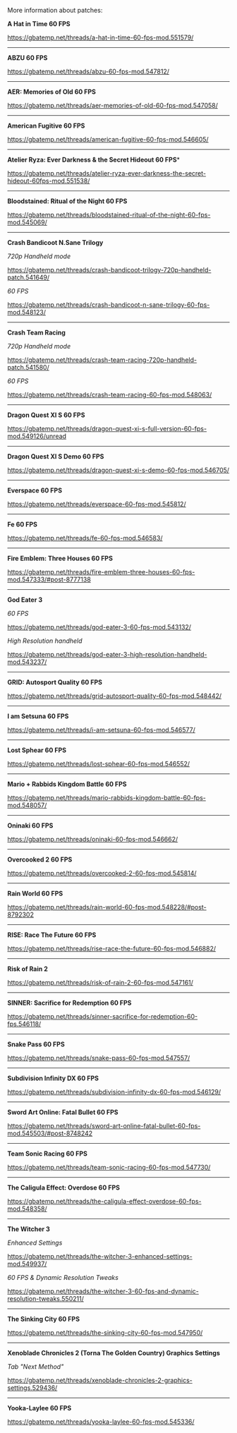 More information about patches:


**A Hat in Time 60 FPS**

https://gbatemp.net/threads/a-hat-in-time-60-fps-mod.551579/

---

**ABZU 60 FPS**

https://gbatemp.net/threads/abzu-60-fps-mod.547812/

---

**AER: Memories of Old 60 FPS**

https://gbatemp.net/threads/aer-memories-of-old-60-fps-mod.547058/

---

**American Fugitive 60 FPS**

https://gbatemp.net/threads/american-fugitive-60-fps-mod.546605/

---

**Atelier Ryza: Ever Darkness & the Secret Hideout 60 FPS***

https://gbatemp.net/threads/atelier-ryza-ever-darkness-the-secret-hideout-60fps-mod.551538/

---

**Bloodstained: Ritual of the Night 60 FPS**

https://gbatemp.net/threads/bloodstained-ritual-of-the-night-60-fps-mod.545069/

---

**Crash Bandicoot N.Sane Trilogy**

_720p Handheld mode_

https://gbatemp.net/threads/crash-bandicoot-trilogy-720p-handheld-patch.541649/

_60 FPS_

https://gbatemp.net/threads/crash-bandicoot-n-sane-trilogy-60-fps-mod.548123/

---

**Crash Team Racing** 

_720p Handheld mode_

https://gbatemp.net/threads/crash-team-racing-720p-handheld-patch.541580/

_60 FPS_

https://gbatemp.net/threads/crash-team-racing-60-fps-mod.548063/

---

**Dragon Quest XI S 60 FPS**

https://gbatemp.net/threads/dragon-quest-xi-s-full-version-60-fps-mod.549126/unread

---

**Dragon Quest XI S Demo 60 FPS**

https://gbatemp.net/threads/dragon-quest-xi-s-demo-60-fps-mod.546705/

---

**Everspace 60 FPS**

https://gbatemp.net/threads/everspace-60-fps-mod.545812/

---

**Fe 60 FPS**

https://gbatemp.net/threads/fe-60-fps-mod.546583/

---

**Fire Emblem: Three Houses 60 FPS**

https://gbatemp.net/threads/fire-emblem-three-houses-60-fps-mod.547333/#post-8777138

---

**God Eater 3**

_60 FPS_

https://gbatemp.net/threads/god-eater-3-60-fps-mod.543132/

_High Resolution handheld_

https://gbatemp.net/threads/god-eater-3-high-resolution-handheld-mod.543237/

---

**GRID: Autosport Quality 60 FPS**

https://gbatemp.net/threads/grid-autosport-quality-60-fps-mod.548442/

---

**I am Setsuna 60 FPS**

https://gbatemp.net/threads/i-am-setsuna-60-fps-mod.546577/

---

**Lost Sphear 60 FPS**

https://gbatemp.net/threads/lost-sphear-60-fps-mod.546552/

---

**Mario + Rabbids Kingdom Battle 60 FPS**

https://gbatemp.net/threads/mario-rabbids-kingdom-battle-60-fps-mod.548057/

---

**Oninaki 60 FPS**

https://gbatemp.net/threads/oninaki-60-fps-mod.546662/

---

**Overcooked 2 60 FPS**

https://gbatemp.net/threads/overcooked-2-60-fps-mod.545814/

---

**Rain World 60 FPS**

https://gbatemp.net/threads/rain-world-60-fps-mod.548228/#post-8792302

---

**RISE: Race The Future 60 FPS**

https://gbatemp.net/threads/rise-race-the-future-60-fps-mod.546882/

---

**Risk of Rain 2**

https://gbatemp.net/threads/risk-of-rain-2-60-fps-mod.547161/

---

**SINNER: Sacrifice for Redemption 60 FPS**

https://gbatemp.net/threads/sinner-sacrifice-for-redemption-60-fps.546118/

---

**Snake Pass 60 FPS**

https://gbatemp.net/threads/snake-pass-60-fps-mod.547557/

---

**Subdivision Infinity DX 60 FPS**

https://gbatemp.net/threads/subdivision-infinity-dx-60-fps-mod.546129/

---

**Sword Art Online: Fatal Bullet 60 FPS**

https://gbatemp.net/threads/sword-art-online-fatal-bullet-60-fps-mod.545503/#post-8748242

---

**Team Sonic Racing 60 FPS**

https://gbatemp.net/threads/team-sonic-racing-60-fps-mod.547730/

---

**The Caligula Effect: Overdose 60 FPS**

https://gbatemp.net/threads/the-caligula-effect-overdose-60-fps-mod.548358/

---

**The Witcher 3**

_Enhanced Settings_

https://gbatemp.net/threads/the-witcher-3-enhanced-settings-mod.549937/

_60 FPS & Dynamic Resolution Tweaks_

https://gbatemp.net/threads/the-witcher-3-60-fps-and-dynamic-resolution-tweaks.550211/

---

**The Sinking City 60 FPS**

https://gbatemp.net/threads/the-sinking-city-60-fps-mod.547950/

---

**Xenoblade Chronicles 2 (Torna The Golden Country) Graphics Settings**

_Tab "Next Method"_

https://gbatemp.net/threads/xenoblade-chronicles-2-graphics-settings.529436/

---

**Yooka-Laylee 60 FPS**

https://gbatemp.net/threads/yooka-laylee-60-fps-mod.545336/
